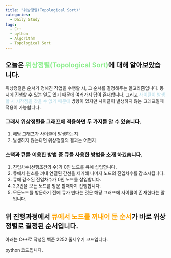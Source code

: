 ```yaml
---
title: "위상정렬(Topological Sort)"
categories:
  - Daily Study
tags:
  - C++
  - python
  - Algorithm
  - Topological Sort
---
```


## 오늘은 <span style="color:lightgreen">위상정렬(Topological Sort)</span>에 대해 알아보았습니다.

위상정렬은 순서가 정해진 작업을 수행할 시, 그 순서를 결정해주는 알고리즘입니다. 
동시에 진행할 수 있는 일도 있기 때문에 여러가지 답이 존재합니다. 그리고 <span style="color:lightblue">사이클이 발생할 시  시작점을 찾을 수 없기 때문에</span> 방향이 있지만 사이클이 발생하지 않는 그래프일때 적용이 가능합니다.


### 그래서 위상정렬을 그래프에 적용하면 두 가지를 알 수 있습니다.
1. 해당 그래프가 사이클이 발생하는지
3. 발생하지 않는다면 위상정렬의 결과는 어떤지


### 스택과 큐를 이용한 방법 중 큐를 사용한 방법을 소개 하겠습니다.
1. 진입차수(선행조건의 수)가 0인 노드를 큐에 삽입합니다.
2. 큐에서 원소를 꺼내 연결된 간선을 제거해 나머지 노드의 진입차수를 감소시킵니다.
3. 큐에 감소된 진입차수가 0인 노드를 삽입합니다. 
4. 2,3번을 모든 노드를 방문 할때까지 진행합니다.
5. 모든노드를 방문하기 전에 큐가 빈다는 것은 해당 그래프에 사이클이 존재한다는 말입니다.


## 위 진행과정에서 <span style="color:orange">큐에서 노드를 꺼내어 둔 순서</span>가 바로 위상정렬로 결정된 순서입니다.


아래는 C++로 작성된 백준 2252 줄세우기 코드입니다. 


<script src="https://gist.github.com/voka/bba8fec818e1dcf8c30995ef08112c66.js"></script>


python 코드입니다.


<script src="https://gist.github.com/voka/30aa161ac2bc76847031f6fef974434b.js"></script>